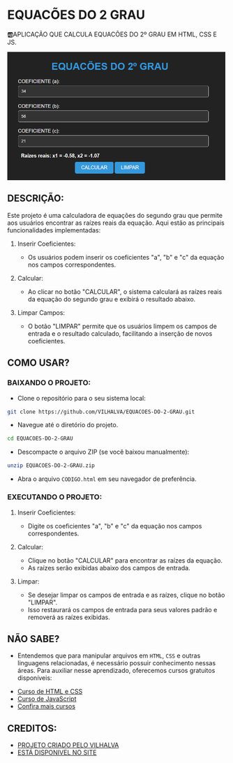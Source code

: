 # EQUACÕES DO 2 GRAU
🆎APLICAÇÃO QUE CALCULA EQUACÕES DO 2º GRAU EM HTML, CSS E JS.

<img src="FOTO.png" align="center" width="500"> <br>

## DESCRIÇÃO:
Este projeto é uma calculadora de equações do segundo grau que permite aos usuários encontrar as raízes reais da equação. Aqui estão as principais funcionalidades implementadas:

1. Inserir Coeficientes:
   - Os usuários podem inserir os coeficientes "a", "b" e "c" da equação nos campos correspondentes.

2. Calcular:
   - Ao clicar no botão "CALCULAR", o sistema calculará as raízes reais da equação do segundo grau e exibirá o resultado abaixo.

3. Limpar Campos:
   - O botão "LIMPAR" permite que os usuários limpem os campos de entrada e o resultado calculado, facilitando a inserção de novos coeficientes.

## COMO USAR?
### BAIXANDO O PROJETO:
* Clone o repositório para o seu sistema local:

```bash
git clone https://github.com/VILHALVA/EQUACOES-DO-2-GRAU.git
```

* Navegue até o diretório do projeto.

```bash
cd EQUACOES-DO-2-GRAU
```

* Descompacte o arquivo ZIP (se você baixou manualmente):

```bash
unzip EQUACOES-DO-2-GRAU.zip
```

* Abra o arquivo `CODIGO.html` em seu navegador de preferência.

### EXECUTANDO O PROJETO:
1. Inserir Coeficientes:
   - Digite os coeficientes "a", "b" e "c" da equação nos campos correspondentes.

2. Calcular:
   - Clique no botão "CALCULAR" para encontrar as raízes da equação.
   - As raízes serão exibidas abaixo dos campos de entrada.

3. Limpar:
   - Se desejar limpar os campos de entrada e as raízes, clique no botão "LIMPAR".
   - Isso restaurará os campos de entrada para seus valores padrão e removerá as raízes exibidas.

## NÃO SABE?
- Entendemos que para manipular arquivos em `HTML`, `CSS` e outras linguagens relacionadas, é necessário possuir conhecimento nessas áreas. Para auxiliar nesse aprendizado, oferecemos cursos gratuitos disponíveis:
* [Curso de HTML e CSS](https://github.com/VILHALVA/CURSO-DE-HTML-E-CSS)
* [Curso de JavaScript](https://github.com/VILHALVA/CURSO-DE-JAVASCRIPT)
* [Confira mais cursos](https://github.com/VILHALVA?tab=repositories&q=+topic:CURSO)

## CREDITOS:
- [PROJETO CRIADO PELO VILHALVA](https://github.com/VILHALVA)
- [ESTÁ DISPONIVEL NO SITE](https://vilhalva.github.io/STYLER/STYLER.html)

